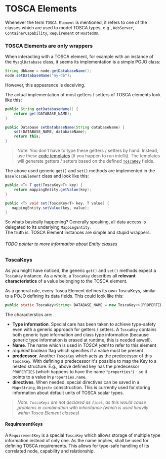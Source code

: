 # TOSCA Elements

Whenever the term `TOSCA Element` is mentioned, it refers to one of the classes which are used to model TOSCA types, e.g., `WebServer`, `ContainerCapability`, `Requirement` or `HostedOn`.

### TOSCA Elements are only wrappers 
When interacting with a TOSCA element, for example with an instance of the `MysqlDatabase` class, it seems its implementation is a simple POJO class:

```java
String dbName = node.getDatabaseName();
node.setDatabaseName("my-db");
```

However, this appearance is deceiving.

The actual implementation of most getters / setters of TOSCA elements look like this:
```java
public String getDatabaseName() {
    return get(DATABASE_NAME);
}

public Database setDatabaseName(String databaseName) {
    set(DATABASE_NAME, databaseName);
    return this;
}
```

> Note: You don't have to type these getters / setters by hand. Instead, use these [code templates](code-templates.md) (if you happen to run intellij). The templates will generate getters / setters based on the defined [`ToscaKey`](#toscakeys) fields.

The above used generic `get()` and `set()` methods are implemented in the `BaseToscaElement` class and look like this:
```java
public <T> T get(ToscaKey<T> key) {
    return mappingEntity.getValue(key);
}

public <T> void set(ToscaKey<T> key, T value) {
   mappingEntity.setValue(key, value);
}
```

So whats basically happening? Generally speaking, all data access is delegated to its underlying `MappingEntity`.  
The truth is: TOSCA Element instances are simple and stupid wrappers.
###### TODO pointer to more information about Entity classes

### ToscaKeys
As you might have noticed, the generic `get()` and `set()` methods expect a `ToscaKey` instance. As a whole, a `ToscaKey` describes all **relevant characteristics** of a value belonging to the TOSCA element.   



As a general rule, every Tosca Element defines its own ToscaKeys, similar to a POJO defining its data fields. This could look like this:

```java
public static ToscaKey<String> DATABASE_NAME = new ToscaKey<>(PROPERTIES, "name").required();

```

The characterstics are:  

- **Type information**. Special care has been taken to achieve type-safety even with a generic approach for getters / setters. A `ToscaKey` contains both generic type information and class type information (because generic type information is erased at runtime, this is needed aswell).
- **Name**. The name which is used in *TOSCA yaml* to refer to this element
- *required* boolean flag which specifies if a value must be present
- **predecssor**. Another `ToscaKey` which acts as the predecessor of this `ToscaKey`. With defining a predecessor it's possible to map the Key to a nested structure. E.g., above defined key has the predecessor `PROPERTIES` (which happens to have the name `"properties"`) - so it points to a value in `properties.name`.
- **directives**. When needed, special directives can be saved in a `Map<String,Object>` consctruction. This is currently used for storing information about default units of TOSCA scalar types.

> *Note: `ToscaKeys` are not declared as `final`, as this would cause problems in combination with inheritance (which is used heavily within Tosca Element classes)*


#### RequirementKeys
A `RequirementKey` is a special `ToscaKey` which allows storage of multiple type information instead of only one. As the name implies, shall be used for defining TOSCA requirements. This allows for type-safe handling of its correlated node, capability and relationship.
